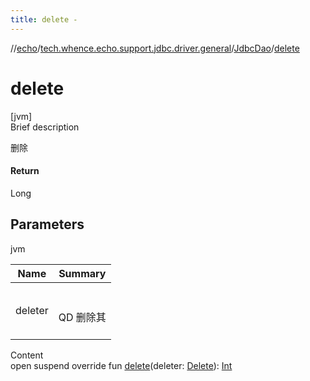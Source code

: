 ```yaml
---
title: delete -
---
```

//[echo](../../index.md)/[tech.whence.echo.support.jdbc.driver.general](../index.md)/[JdbcDao](index.md)/[delete](delete.md)



# delete  
[jvm]  
Brief description  


删除



#### Return  


Long



## Parameters  
  
jvm  
  
|  Name|  Summary| 
|---|---|
| deleter| <br><br>QD 删除其<br><br>
  
  
Content  
open suspend override fun [delete](delete.md)(deleter: [Delete](../../tech.whence.echo.support.jdbc.driver.general.querier/-delete/index.md)): [Int](https://kotlinlang.org/api/latest/jvm/stdlib/kotlin/-int/index.html)  



